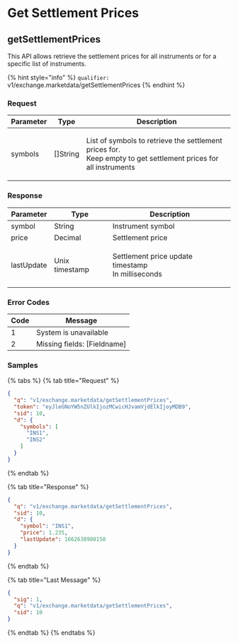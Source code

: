 # Get Settlement Prices

## getSettlementPrices

This API allows  retrieve the settlement prices for all instruments or for a specific list of instruments.&#x20;

{% hint style="info" %}
`qualifier:` v1/exchange.marketdata/getSettlementPrices
{% endhint %}

### **Request**

| Parameter | Type      | Description                                                                                                              |
| --------- | --------- | ------------------------------------------------------------------------------------------------------------------------ |
| symbols   | \[]String | <p>List of symbols to retrieve the settlement prices for.<br>Keep empty to get settlement prices for all instruments</p> |

### **Response**

| Parameter  | Type           | Description                                                  |
| ---------- | -------------- | ------------------------------------------------------------ |
| symbol     | String         | Instrument symbol                                            |
| price      | Decimal        | Settlement price                                             |
| lastUpdate | Unix timestamp | <p>Settlement price update timestamp<br>In milliseconds </p> |

### **Error Codes**

| Code | Message                      |
| ---- | ---------------------------- |
| 1    | System is unavailable        |
| 2    | Missing fields: \[Fieldname] |

### **Samples**

{% tabs %}
{% tab title="Request" %}
```json
{
  "q": "v1/exchange.marketdata/getSettlementPrices",
  "token": "eyJleGNoYW5nZUlkIjozMCwicHJvamVjdElkIjoyMDB9",
  "sid": 10,
  "d": {
    "symbols": [
      "INS1",
      "INS2"
    ]
  }
}
```
{% endtab %}

{% tab title="Response" %}
```json
{
  "q": "v1/exchange.marketdata/getSettlementPrices",
  "sid": 10,
  "d": {
    "symbol": "INS1",
    "price": 1.235,
    "lastUpdate": 1662638980158
  }
}
```
{% endtab %}

{% tab title="Last Message" %}
```json
{
  "sig": 1,
  "q": "v1/exchange.marketdata/getSettlementPrices",
  "sid": 10
}
```
{% endtab %}
{% endtabs %}
